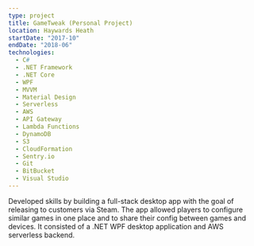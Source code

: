 ```yaml
---
type: project
title: GameTweak (Personal Project)
location: Haywards Heath
startDate: "2017-10"
endDate: "2018-06"
technologies:
  - C#
  - .NET Framework
  - .NET Core
  - WPF
  - MVVM
  - Material Design
  - Serverless
  - AWS
  - API Gateway
  - Lambda Functions
  - DynamoDB
  - S3
  - CloudFormation
  - Sentry.io
  - Git
  - BitBucket
  - Visual Studio
---
```


Developed skills by building a full-stack desktop app with the goal of releasing to customers via Steam. The app allowed players to configure similar games in one place and to share their config between games and devices. It consisted of a .NET WPF desktop application and AWS serverless backend.
